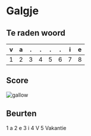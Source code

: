 # Galgje

## Te raden woord

|v|a|.|.|.|.|i|e|
|-|-|-|-|-|-|-|-|
|1|2|3|4|5|6|7|8|

## Score
![gallow](./images/1.png)

## Beurten

1 a
2 e
3 i
4 V
5 Vakantie